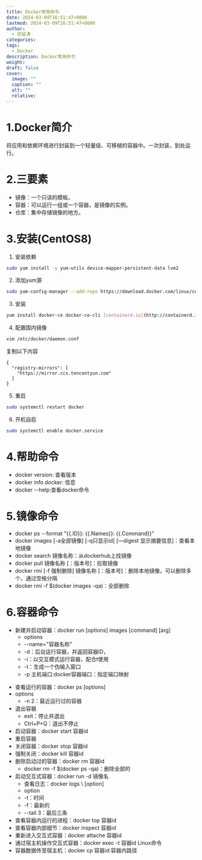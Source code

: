 ```yaml
---
title: Docker常用命令
date: 2024-03-09T16:51:47+0800
lastmod: 2024-03-09T16:51:47+0800
author:
  - 俞延涛
categories: 
tags:
  - Docker
description: Docker常用命令
weight: 
draft: false
cover:
  image: ""
  caption: ""
  alt: ""
  relative:
---
```

# 1.Docker简介
将应用和依赖环境进行封装到一个轻量级、可移植的容器中。一次封装，到处运行。

# 2.三要素

* 镜像：一个只读的模板。
* 容器：可以运行一组或一个容器，是镜像的实例。
* 仓库：集中存储镜像的地方。

# 3.安装(CentOS8)

1. 安装依赖
```bash
sudo yum install -y yum-utils device-mapper-persistent-data lvm2
```
2. 添加yum源
```bash
sudo yum-config-manager --add-repo https://download.docker.com/linux/centos/docker-ce.repo
```
3. 安装
```bash
yum install docker-ce docker-ce-cli [containerd.io](http://containerd.io/) --allowerasing
```
4. 配置国内镜像
```bash 
vim /etc/docker/daemon.conf
```
复制以下内容
```text
{
  "registry-mirrors": [
    "https://mirror.ccs.tencentyun.com"
  ]
}
```
5. 重启
```bash 
sudo systemctl restart docker
```
6. 开机自启
```bash 
sudo systemctl enable docker.service
```

# 4.帮助命令

* docker version: 查看版本
* docker info docker: 信息
* docker --help:查看docker命令

# 5.镜像命令

* docker ps --format "{{.ID}}: {{.Names}}: {{.Command}}"
* docker images \[-a全部镜像]  \[-q只显示id] \[—digest 显示摘要信息]：查看本地镜像
* docker search 镜像名称：从dockerhub上找镜像
* docker pull 镜像名称 \[：版本号]：拉取镜像
* docker rmi \[-f 强制删除] 镜像名称 \[：版本号]：删除本地镜像，可以删除多个，通过空格分隔
* docker rmi -f $(docker images -qa)：全部删除

# 6.容器命令

* 新建并启动容器：docker run \[options] images \[command] \[arg]
	- options
	- --name="容器名称"
	- -d：后台运行容器，并返回容器ID，
	- -i：以交互模式运行容器，配合t使用
	- -t：生成一个伪输入窗口
	- -p 主机端口:docker容器端口：指定端口映射
- 查看运行的容器：docker ps \[options]
- options
	- -n 2：最近运行过的容器
- 退出容器
	- exit：停止并退出
	- Ctrl+P+Q：退出不停止
- 启动容器：docker start 容器id
- 重启容器
- 关闭容器：docker stop 容器id
- 强制关闭：docker kill 容器id
- 删除启动过的容器：docker rm 容器id
	- docker rm -f $(docker ps -qa)：删除全部的
- 启动交互式容器：docker run -d 镜像名
	- 查看日志：docker logs \ [option]
	- option
	- -t：时间
	- -f：最新的
	- --tail 3：最后三条
- 查看容器内运行的进程：docker top 容器id
- 查看容器内部细节：docker inspect 容器id
- 重新进入交互式容器：docker attache 容器id
- 通过宿主机操作交互式容器：docker exec -t 容器id Linux命令
- 容器数据传至宿主机：docker cp 容器id:容器内路径

